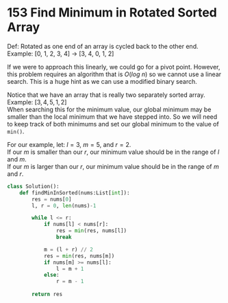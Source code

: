 # 153 Find Minimum in Rotated Sorted Array
Def: Rotated as one end of an array is cycled back to the other end.  
Example: [0, 1, 2, 3, 4] -> [3, 4, 0, 1, 2]

If we were to approach this linearly, we could go for a pivot point.
However, this problem requires an algorithm that is $O(log\ n)$ so we cannot use a linear search.
This is a huge hint as we can use a modified binary search.

Notice that we have an array that is really two separately sorted array.  
Example: $[3, 4, 5, 1, 2]$  
When searching this for the minimum value, our global minimum may be smaller than the local minimum that we have stepped into. So we will need to keep track of both minimums and set our global minimum to the value of `min()`.

For our example, let: $l=3$, $m=5$, and $r=2$.  
If our $m$ is smaller than our $r$, our minimum value should be in the range of $l$ and $m$.  
If our $m$ is larger than our $r$, our minimum value should be in the range of $m$ and $r$.  

```python
class Solution():
    def findMinInSorted(nums:List[int]):
        res = nums[0]
        l, r = 0, len(nums)-1

        while l <= r:
            if nums[l] < nums[r]:
                res = min(res, nums[l])
                break

            m = (l + r) // 2
            res = min(res, nums[m])
            if nums[m] >= nums[l]:
                l = m + 1
            else:
                r = m - 1
        
        return res
```